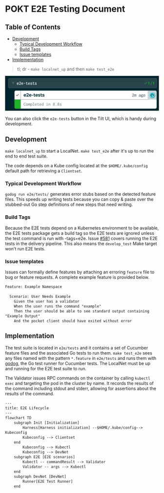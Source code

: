 # POKT E2E Testing Document <!-- omit in toc -->

## Table of Contents <!-- omit in toc -->

- [Development](#development)
  - [Typical Development Workflow](#typical-development-workflow)
  - [Build Tags](#build-tags)
  - [Issue templates](#issue-templates)
- [Implementation](#implementation)

> tl; dr - `make localnet_up` and then `make test_e2e`

![Tilt button for running E2E tests](docs/tilt-button.png)

You can also click the `e2e-tests` button in the Tilt UI, which is handy during development.

## Development

`make localnet_up` to start a LocalNet. `make test_e2e` after it's up to run the end to end test suite.

The code depends on a Kube config located at the `$HOME/.kube/config` default path for retrieving a `Clientset`.

### Typical Development Workflow

`godog run e2e/tests/` generates error stubs based on the detected feature files. This speeds up writing tests because you can copy & paste over the stubbed-out Go step definitions of new steps that need writing.

### Build Tags

Because the E2E tests depend on a Kubernetes environment to be available, the E2E tests package gets a build tag so the E2E tests are ignored unless the test command is run with -tags=e2e. Issue [#581](https://github.com/pokt-network/pocket/issues/581) covers running the E2E tests in the delivery pipeline. This also means the `develop_test` Make target won't run E2E tests.

### Issue templates

Issues can formally define features by attaching an erroring `feature` file to bug or feature requests. A complete example feature is provided below.

```gherkin
Feature: Example Namespace

  Scenario: User Needs Example 
    Given the user has a validator
    When the user runs the command "example"
    Then the user should be able to see standard output containing "Example Output"
    And the pocket client should have exited without error
```

## Implementation

The test suite is located in `e2e/tests` and it contains a set of Cucumber feature files and the associated Go tests to run them. `make test_e2e` sees any files named with the pattern `*.feature` in `e2e/tests` and runs them with [godog](https://github.com/cucumber/godog), the Go test runner for Cucumber tests. The LocalNet must be up and running for the E2E test suite to run.

The Validator issues RPC commands on the container by calling `kubectl exec` and targeting the pod in the cluster by name. It records the results of the command including stdout and stderr, allowing for assertions about the results of the command.

```mermaid
---
title: E2E Lifecycle
---
flowchart TD
    subgraph Init [Initialization]
        Harness[Harness initialization] --$HOME/.kube/config--> Kubeconfig
        Kubeconfig --> Clientset
    end
        Kubeconfig --> Kubectl
        Kubeconfig --> DevNet
    subgraph E2E [E2E scenarios]
        Kubectl -- commandResult --> Validator
        Validator -- args --> Kubectl
    end
    subgraph DevNet [DevNet]
        Runner[E2E Test Runner]
    end
```
